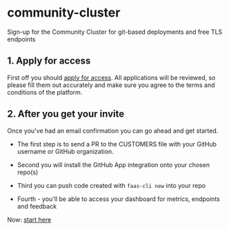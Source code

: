 # community-cluster

Sign-up for the Community Cluster for git-based deployments and free TLS endpoints

## 1. Apply for access

First off you should [apply for access](https://forms.gle/8e6ZXJKMcDHpV6Xu6). All applications will be reviewed, so please fill them out accurately and make sure you agree to the terms and conditions of the platform.

## 2. After you get your invite

Once you've had an email confirmation you can go ahead and get started.

* The first step is to send a PR to the CUSTOMERS file with your GitHub username or GitHub organization.

* Second you will install the GitHub App integration onto your chosen repo(s)

* Third you can push code created with `faas-cli new` into your repo

* Fourth - you'll be able to access your dashboard for metrics, endpoints and feedback

Now: [start here](./docs/)
